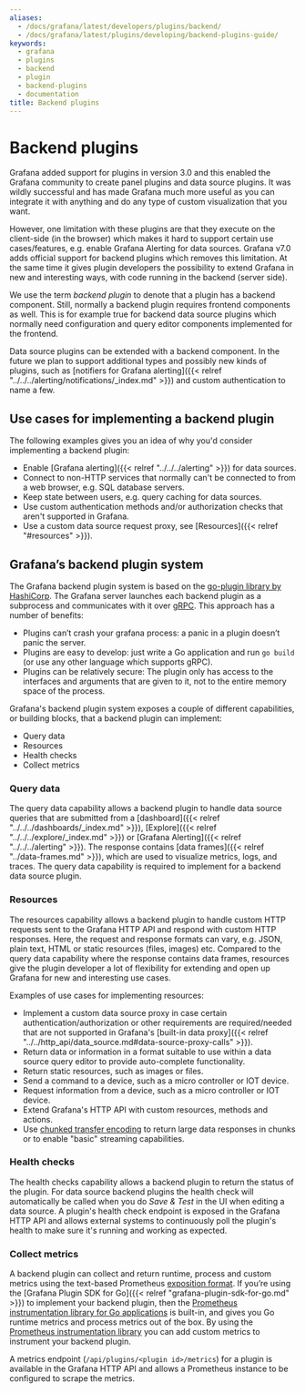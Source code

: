 ```yaml
---
aliases:
  - /docs/grafana/latest/developers/plugins/backend/
  - /docs/grafana/latest/plugins/developing/backend-plugins-guide/
keywords:
  - grafana
  - plugins
  - backend
  - plugin
  - backend-plugins
  - documentation
title: Backend plugins
---
```


# Backend plugins

Grafana added support for plugins in version 3.0 and this enabled the Grafana community to create panel plugins and data source plugins. It was wildly successful and has made Grafana much more useful as you can integrate it with anything and do any type of custom visualization that you want.

However, one limitation with these plugins are that they execute on the client-side (in the browser) which makes it hard to support certain use cases/features, e.g. enable Grafana Alerting for data sources. Grafana v7.0 adds official support for backend plugins which removes this limitation. At the same time it gives plugin developers the possibility to extend Grafana in new and interesting ways, with code running in the backend (server side).

We use the term _backend plugin_ to denote that a plugin has a backend component. Still, normally a backend plugin requires frontend components as well. This is for example true for backend data source plugins which normally need configuration and query editor components implemented for the frontend.

Data source plugins can be extended with a backend component. In the future we plan to support additional types and possibly new kinds of plugins, such as [notifiers for Grafana alerting]({{< relref "../../../alerting/notifications/_index.md" >}}) and custom authentication to name a few.

## Use cases for implementing a backend plugin

The following examples gives you an idea of why you'd consider implementing a backend plugin:

- Enable [Grafana alerting]({{< relref "../../../alerting" >}}) for data sources.
- Connect to non-HTTP services that normally can't be connected to from a web browser, e.g. SQL database servers.
- Keep state between users, e.g. query caching for data sources.
- Use custom authentication methods and/or authorization checks that aren't supported in Grafana.
- Use a custom data source request proxy, see [Resources]({{< relref "#resources" >}}).

## Grafana’s backend plugin system

The Grafana backend plugin system is based on the [go-plugin library by HashiCorp](https://github.com/hashicorp/go-plugin). The Grafana server launches each backend plugin as a subprocess and communicates with it over [gRPC](https://grpc.io/). This approach has a number of benefits:

- Plugins can’t crash your grafana process: a panic in a plugin doesn’t panic the server.
- Plugins are easy to develop: just write a Go application and run `go build` (or use any other language which supports gRPC).
- Plugins can be relatively secure: The plugin only has access to the interfaces and arguments that are given to it, not to the entire memory space of the process.

Grafana's backend plugin system exposes a couple of different capabilities, or building blocks, that a backend plugin can implement:

- Query data
- Resources
- Health checks
- Collect metrics

### Query data

The query data capability allows a backend plugin to handle data source queries that are submitted from a [dashboard]({{< relref "../../../dashboards/_index.md" >}}), [Explore]({{< relref "../../../explore/_index.md" >}}) or [Grafana Alerting]({{< relref "../../../alerting" >}}). The response contains [data frames]({{< relref "../data-frames.md" >}}), which are used to visualize metrics, logs, and traces. The query data capability is required to implement for a backend data source plugin.

### Resources

The resources capability allows a backend plugin to handle custom HTTP requests sent to the Grafana HTTP API and respond with custom HTTP responses. Here, the request and response formats can vary, e.g. JSON, plain text, HTML or static resources (files, images) etc. Compared to the query data capability where the response contains data frames, resources give the plugin developer a lot of flexibility for extending and open up Grafana for new and interesting use cases.

Examples of use cases for implementing resources:

- Implement a custom data source proxy in case certain authentication/authorization or other requirements are required/needed that are not supported in Grafana's [built-in data proxy]({{< relref "../../http_api/data_source.md#data-source-proxy-calls" >}}).
- Return data or information in a format suitable to use within a data source query editor to provide auto-complete functionality.
- Return static resources, such as images or files.
- Send a command to a device, such as a micro controller or IOT device.
- Request information from a device, such as a micro controller or IOT device.
- Extend Grafana's HTTP API with custom resources, methods and actions.
- Use [chunked transfer encoding](https://en.wikipedia.org/wiki/Chunked_transfer_encoding) to return large data responses in chunks or to enable "basic" streaming capabilities.

### Health checks

The health checks capability allows a backend plugin to return the status of the plugin. For data source backend plugins the health check will automatically be called when you do _Save & Test_ in the UI when editing a data source. A plugin's health check endpoint is exposed in the Grafana HTTP API and allows external systems to continuously poll the plugin's health to make sure it's running and working as expected.

### Collect metrics

A backend plugin can collect and return runtime, process and custom metrics using the text-based Prometheus [exposition format](https://prometheus.io/docs/instrumenting/exposition_formats/). If you’re using the [Grafana Plugin SDK for Go]({{< relref "grafana-plugin-sdk-for-go.md" >}}) to implement your backend plugin, then the [Prometheus instrumentation library for Go applications](https://github.com/prometheus/client_golang) is built-in, and gives you Go runtime metrics and process metrics out of the box. By using the [Prometheus instrumentation library](https://github.com/prometheus/client_golang) you can add custom metrics to instrument your backend plugin.

A metrics endpoint (`/api/plugins/<plugin id>/metrics`) for a plugin is available in the Grafana HTTP API and allows a Prometheus instance to be configured to scrape the metrics.
